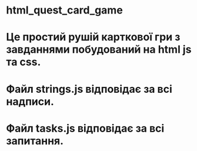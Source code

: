 # html_quest_card_game
# Це простий рушій карткової гри з завданнями побудований на html js та css. 
# Файл strings.js відповідає за всі надписи.
# Файл tasks.js відповідає за всі запитання.

